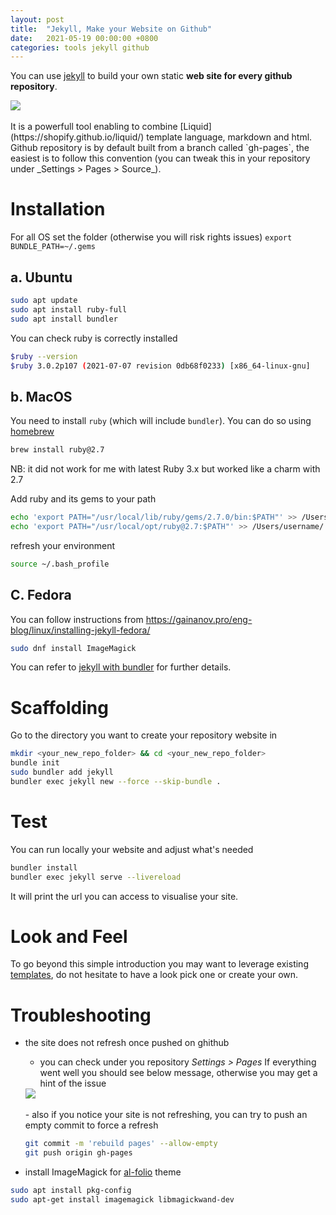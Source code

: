 ```yaml
---
layout: post
title:  "Jekyll, Make your Website on Github"
date:   2021-05-19 00:00:00 +0800
categories: tools jekyll github
---
```

You can use [jekyll][jekyll] to build your own static **web site for every github repository**.
<div class="row mt-3">
    <div class="col-sm mt-3 mt-md-0">
        <img class="img-fluid rounded z-depth-1" src="{{ site.baseurl }}/assets/img/2021-05-19-jekyll-logo.png">
    </div>
</div>
<br/>
It is a powerfull tool enabling to combine [Liquid](https://shopify.github.io/liquid/) template language, markdown and html. 
Github repository is by default built from a branch called `gh-pages`, the easiest is to follow this convention (you can tweak this in your repository under _Settings > Pages > Source_).

# Installation

For all OS set the folder (otherwise you will risk rights issues) ```export BUNDLE_PATH=~/.gems```

## a. Ubuntu

```bash
sudo apt update
sudo apt install ruby-full
sudo apt install bundler
```

You can check ruby is correctly installed
```bash
$ruby --version
$ruby 3.0.2p107 (2021-07-07 revision 0db68f0233) [x86_64-linux-gnu]
```

## b. MacOS
You need to install `ruby` (which will include `bundler`). You can do so using [homebrew][homebrew]
```bash
brew install ruby@2.7
```
NB: it did not work for me with latest Ruby 3.x but worked like a charm with 2.7

Add ruby and its gems to your path
```bash
echo 'export PATH="/usr/local/lib/ruby/gems/2.7.0/bin:$PATH"' >> /Users/username/.bash_profile
echo 'export PATH="/usr/local/opt/ruby@2.7:$PATH"' >> /Users/username/.bash_profile
```
refresh your environment
```bash
source ~/.bash_profile
```
## C. Fedora
You can follow instructions from https://gainanov.pro/eng-blog/linux/installing-jekyll-fedora/
```bash
sudo dnf install ImageMagick
```

You can refer to [jekyll with bundler][jekyll with bundler] for further details.

# Scaffolding

Go to the directory you want to create your repository website in
```bash
mkdir <your_new_repo_folder> && cd <your_new_repo_folder>
bundle init
sudo bundler add jekyll
bundler exec jekyll new --force --skip-bundle .
```

# Test
You can run locally your website and adjust what's needed
```bash
bundler install
bundler exec jekyll serve --livereload
```
It will print the url you can access to visualise your site.

# Look and Feel
To go beyond this simple introduction you may want to leverage existing [templates][jekyll-templates], do not hesitate to have a look pick one or create your own.


# Troubleshooting
- the site does not refresh once pushed on ghithub
    - you can check under you repository *Settings > Pages*
    If everything went well you should see below message, otherwise you may get a hint of the issue
    <div class="row mt-3">
        <div class="col-sm mt-3 mt-md-0">
            <img class="img-fluid rounded z-depth-1" src="{{ site.baseurl }}/assets/img/2021-05-19-jekyll-github.png">
        </div>
    </div>
    <br/>
    - also if you notice your site is not refreshing, you can try to push an empty commit to force a refresh 

    ```bash
    git commit -m 'rebuild pages' --allow-empty
    git push origin gh-pages
    ```

- install ImageMagick for [al-folio](https://github.com/alshedivat/al-folio) theme

```bash
sudo apt install pkg-config
sudo apt-get install imagemagick libmagickwand-dev
```

[jekyll]: <https://jekyllrb.com/>
[homebrew]: <https://brew.sh/>
[jekyll with bundler]:<https://jekyllrb.com/tutorials/using-jekyll-with-bundler/>
[jekyll-templates]: <https://github.com/topics/jekyll-template>
